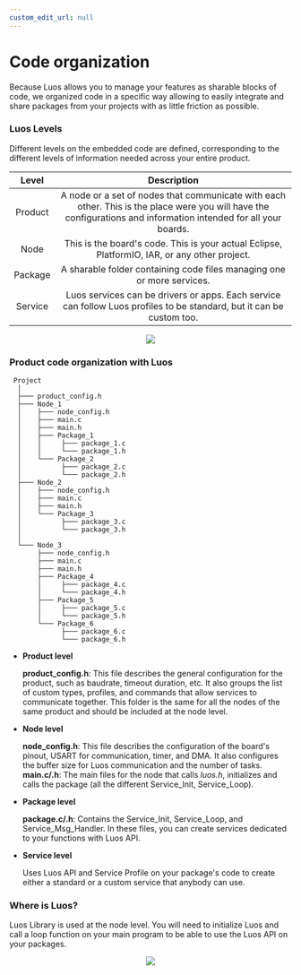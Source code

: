 ```yaml
---
custom_edit_url: null
---
```


# Code organization

Because Luos allows you to manage your features as sharable blocks of code, we organized code in a specific way allowing to easily integrate and share packages from your projects with as little friction as possible.

### Luos Levels

Different levels on the embedded code are defined, corresponding to the different levels of information needed across your entire product.

|  Level  |                                                                           Description                                                                            |
| :-----: | :--------------------------------------------------------------------------------------------------------------------------------------------------------------: |
| Product | A node or a set of nodes that communicate with each other. This is the place were you will have the configurations and information intended for all your boards. |
|  Node   |                                  This is the board's code. This is your actual Eclipse, PlatformIO, IAR, or any other project.                                   |
| Package |                                              A sharable folder containing code files managing one or more services.                                              |
| Service |                      Luos services can be drivers or apps. Each service can follow Luos profiles to be standard, but it can be custom too.                       |

<p align="center">
    <img src="/img/architecture.png" />
</p>

### Product code organization with Luos

```AsciiDoc
 Project
  │
  ├─── product_config.h
  ├─── Node_1
  │    ├─── node_config.h
  │    ├─── main.c
  │    ├─── main.h
  │    ├─── Package_1
  │    │     ├─── package_1.c
  │    │     └─── package_1.h
  │    └─── Package_2
  │          ├─── package_2.c
  │          └─── package_2.h
  ├─── Node_2
  │    ├─── node_config.h
  │    ├─── main.c
  │    ├─── main.h
  │    └─── Package_3
  │          ├─── package_3.c
  │          └─── package_3.h
  │
  └─── Node_3
       ├─── node_config.h
       ├─── main.c
       ├─── main.h
       ├─── Package_4
       │     ├─── package_4.c
       │     └─── package_4.h
       ├─── Package_5
       │     ├─── package_5.c
       │     └─── package_5.h
       └─── Package_6
             ├─── package_6.c
             └─── package_6.h

```

- **Product level**

  **product_config.h**: This file describes the general configuration for the product, such as baudrate, timeout duration, etc. It also groups the list of custom types, profiles, and commands that allow services to communicate together. This folder is the same for all the nodes of the same product and should be included at the node level.

- **Node level**

  **node_config.h**: This file describes the configuration of the board's pinout, USART for communication, timer, and DMA. It also configures the buffer size for Luos communication and the number of tasks.
  **main.c/.h**: The main files for the node that calls _luos.h_, initializes and calls the package (all the different Service_Init, Service_Loop).

- **Package level**

  **package.c/.h**: Contains the Service_Init, Service_Loop, and Service_Msg_Handler. In these files, you can create services dedicated to your functions with Luos API.

- **Service level**

  Uses Luos API and Service Profile on your package's code to create either a standard or a custom service that anybody can use.

### Where is Luos?

Luos Library is used at the node level. You will need to initialize Luos and call a loop function on your main program to be able to use the Luos API on your packages.

<p align="center">
    <img src="/img/luos_mcu_platform.png" />
</p>
